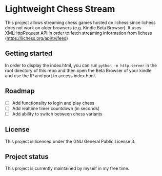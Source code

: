 # Lightweight Chess Stream

This project allows streaming chess games hosted on lichess since lichess does not work on older browsers (e.g. Kindle Beta Browser).
It uses XMLHttpRequest API in order to fetch streaming information from lichess (https://lichess.org/api/tv/feed)

## Getting started

In order to display the index.html, you can run `python -m http.server` in the root directory of this repo and then open the Beta Browser of your kindle and use the IP and port to access index.html.

## Roadmap

- [ ] Add functionality to login and play chess
- [ ] Add realtime timer countdown (in seconds)
- [ ] Add ability to switch between chess variants

## License

This project is licensed under the GNU General Public License 3.

## Project status

This project is currently maintained by myself in my free time.